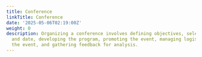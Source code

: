 ```yaml
---
title: Conference
linkTitle: Conference
date: '2025-05-06T02:19:00Z'
weight: 0
description: Organizing a conference involves defining objectives, selecting a venue
  and date, developing the program, promoting the event, managing logistics, executing
  the event, and gathering feedback for analysis.
---
```



<!-- Unsupported block type: table_of_contents -->

<!-- Unsupported block type: unsupported -->

